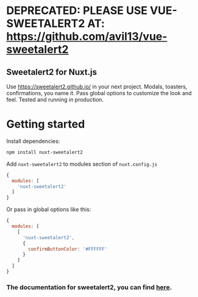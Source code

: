# DEPRECATED: PLEASE USE VUE-SWEETALERT2 AT: https://github.com/avil13/vue-sweetalert2



## Sweetalert2 for Nuxt.js

Use https://sweetalert2.github.io/ in your next project. Modals, toasters, confirmations, you name it. Pass global options to customize the look and feel. Tested and running in production.

# Getting started
Install dependencies:

```bash
npm install nuxt-sweetalert2
```

Add `nuxt-sweetalert2` to modules section of `nuxt.config.js`

```JavaScript
{
  modules: [
    'nuxt-sweetalert2'
  ]
}
```

Or pass in global options like this:

```JavaScript
{
  modules: [
    [
      'nuxt-sweetalert2',
      {
        confirmButtonColor: '#FFFFFF'
      }
    ]
  ]
}
```

### The documentation for sweetalert2, you can find [here](https://sweetalert2.github.io/).
